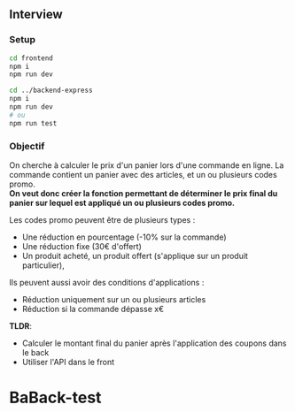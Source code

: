 ## Interview

### Setup

```bash
cd frontend
npm i
npm run dev

cd ../backend-express
npm i
npm run dev
# ou
npm run test
```

### Objectif

On cherche à calculer le prix d'un panier lors d'une commande en ligne. La commande contient un panier avec des articles, et un ou plusieurs codes promo.  
**On veut donc créer la fonction permettant de déterminer le prix final du panier sur lequel est appliqué un ou plusieurs codes promo.**

Les codes promo peuvent être de plusieurs types :

- Une réduction en pourcentage (-10% sur la commande)
- Une réduction fixe (30€ d'offert)
- Un produit acheté, un produit offert (s'applique sur un produit particulier),

Ils peuvent aussi avoir des conditions d'applications :

- Réduction uniquement sur un ou plusieurs articles
- Réduction si la commande dépasse x€

**TLDR**:

- Calculer le montant final du panier après l'application des coupons dans le back
- Utiliser l'API dans le front

# BaBack-test
